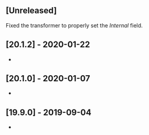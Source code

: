 ## [Unreleased]
Fixed the transformer to properly set the *Internal* field.

## [20.1.2] - 2020-01-22
-

## [20.1.0] - 2020-01-07
-


## [19.9.0] - 2019-09-04
-
